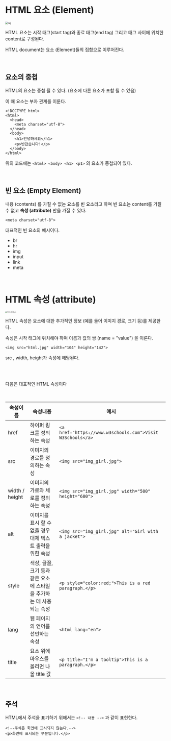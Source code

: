 # HTML 요소 (Element)

<p>

<img src="https://poiemaweb.com/img/tag.png" alt="tag" style="zoom:50%;" />

HTML 요소는 시작 태그(start tag)와 종료 태그(end tag) 그리고 태그 사이에 위치한 content로 구성된다.

HTML document는 요소 (Element)들의 집합으로 이루어진다.

<br>

## 요소의 중첩

HTML의 요소는 중첩 될 수 있다. (요소에 다른 요소가 포함 될 수 있음)

이 때 요소는 부자 관계를 이룬다.

~~~
<!DOCTYPE html>
<html>
  <head>
    <meta charset="utf-8">
  </head>
  <body>
    <h1>안녕하세요</h1>
    <p>반갑습니다!</p>
  </body>
</html>
~~~

위의 코드에는 `<html> <body> <h1> <p1>`  의 요소가 중첩되어 있다.

<br>

## 빈 요소 (Empty Element)

내용 (contents) 를 가질 수 없는 요소를 빈 요소라고 하며 빈 요소는 content를 가질 수 없고 **속성 (attribute)** 만을 가질 수 있다.

~~~
<meta charset="utf-8">
~~~



대표적인 빈 요소의 예시이다.

- br
- hr
- img
- input
- link
- meta

<br>

# HTML 속성 (attribute)

<img src="https://poiemaweb.com/img/html-attribute.png" alt="html attribute" style="zoom: 33%;" />

HTML 속성은 요소에 대한 추가적인 정보 (예를 들어 이미지 경로, 크기 등)를 제공한다.

속성은 시작 태그에 위치해야 하며 이름과 값의 쌍 (name = "value") 을 이룬다.

~~~
<img src="html.jpg" width="104" height="142">
~~~

src , width, height가 속성에 해당된다.

<br></br>

다음은 대표적인 HTML 속성이다

<br>

| 속성이름       | 속성내용                                                     | 예시                                                      |
| -------------- | ------------------------------------------------------------ | --------------------------------------------------------- |
| href           | 하이퍼 링크를 정의하는 속성                                  | `<a href="https://www.w3schools.com">Visit W3Schools</a>` |
| src            | 이미지의 경로를 정의하는 속성                                | `<img src="img_girl.jpg">`                                |
| width / height | 이미지의 가로와 세로를 정의하는 속성                         | `<img src="img_girl.jpg" width="500" height="600">`       |
| alt            | 이미지를 표시 할 수 없을 경우 대체 텍스트 출력을 위한 속성   | `<img src="img_girl.jpg" alt="Girl with a jacket">`       |
| style          | 색상, 글꼴, 크기 등과 같은 요소에 스타일을 추가하는 데 사용되는 속성 | `<p style="color:red;">This is a red paragraph.</p>`      |
| lang           | 웹 페이지의 언어를 선언하는 속성                             | `<html lang="en">`                                        |
| title          | 요소 위에 마우스를 올리면 나올 title 값                      | `<p title="I'm a tooltip">This is a paragraph.</p>`       |


<br>


## 주석

HTML에서 주석을 표기하기 위해서는 `<!-- 내용 -->` 과 같이 표현한다.

~~~
<!--주석은 화면에 표시되지 않는다.-->
<p>화면에 표시되는 부분입니다.</p>
~~~

<br>
